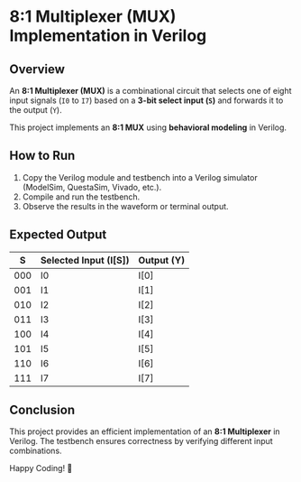# 8:1 Multiplexer (MUX) Implementation in Verilog

## Overview
An **8:1 Multiplexer (MUX)** is a combinational circuit that selects one of eight input signals (`I0` to `I7`) based on a **3-bit select input (`S`)** and forwards it to the output (`Y`).

This project implements an **8:1 MUX** using **behavioral modeling** in Verilog.

## How to Run
1. Copy the Verilog module and testbench into a Verilog simulator (ModelSim, QuestaSim, Vivado, etc.).
2. Compile and run the testbench.
3. Observe the results in the waveform or terminal output.

## Expected Output

| S   | Selected Input (I[S]) | Output (Y) |
|-----|---------------------|-----------|
| 000 | I0                  | I[0]      |
| 001 | I1                  | I[1]      |
| 010 | I2                  | I[2]      |
| 011 | I3                  | I[3]      |
| 100 | I4                  | I[4]      |
| 101 | I5                  | I[5]      |
| 110 | I6                  | I[6]      |
| 111 | I7                  | I[7]      |

## Conclusion
This project provides an efficient implementation of an **8:1 Multiplexer** in Verilog. The testbench ensures correctness by verifying different input combinations.

Happy Coding! 🚀


